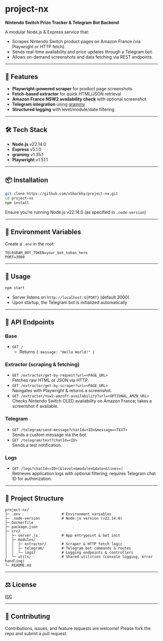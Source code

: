 # project-nx

**Nintendo Switch Prize Tracker & Telegram Bot Backend**

A modular Node.js & Express service that:
- Scrapes Nintendo Switch product pages on Amazon France (via Playwright or HTTP fetch).  
- Sends real-time availability and price updates through a Telegram bot.  
- Allows on-demand screenshots and data fetching via REST endpoints.  

---

## 🚀 Features

- **Playwright-powered scraper** for product page screenshots  
- **Fetch-based extractor** for quick HTML/JSON retrieval  
- **Amazon France NSW2 availability check** with optional screenshot  
- **Telegram integration** using [grammy](https://github.com/grammyjs/grammY)  
- **Structured logging** with level/module/date filtering  

---

## 🛠️ Tech Stack

- **Node.js** v22.14.0
- **Express** v5.1.0
- **grammy** v1.35.1
- **Playwright** v1.51.1

---

## 📦 Installation

```bash
git clone https://github.com/xSharkhy/project-nx.git
cd project-nx
npm install
```

Ensure you’re running Node.js v22.14.0 (as specified in `.node-version`)

---

## 🔧 Environment Variables

Create a `.env` in the root:

```env
TELEGRAM_BOT_TOKEN=your_bot_token_here
PORT=3000
```

---

## 🚗 Usage

```bash
npm start
```

- Server listens on `http://localhost:${PORT}` (default 3000).  
- Upon startup, the Telegram bot is initialized automatically

---

## 📑 API Endpoints

### Base

- `GET /`  
  - Returns `{ message: "Hello World!" }`

### Extractor (scraping & fetching)

- `GET /extractor/get-by-request?url=<PAGE_URL>`  
  Fetches raw HTML or JSON via HTTP.
- `GET /extractor/get-by-scraper?url=<PAGE_URL>`  
  Navigates with Playwright & returns a screenshot.
- `GET /extractor/nsw2-amznfr-availability?url=<OPTIONAL_AMZN_URL>`  
  Checks Nintendo Switch OLED availability on Amazon France; takes a screenshot if available.

### Telegram

- `GET /telegram/send-message?chatId=<ID>&message=<TEXT>`  
  Sends a custom message via the bot.
- `GET /telegram/test?chatId=<ID>`  
  Sends a test notification.

### Logs

- `GET /logs?chatId=<ID>[&level=&module=&date=&lines=]`  
  Retrieves application logs with optional filtering; requires Telegram chat ID for authorization.

---

## 📂 Project Structure

```
project-nx/
├─ .env                   # Environment variables
├─ .node-version          # Node.js version (v22.14.0)
├─ Dockerfile
├─ package.json
├─ src/
│  ├─ server.js           # App entrypoint & bot init
│  ├─ modules/
│  │  ├─ extractor/       # Scraper & HTTP fetch logic
│  │  ├─ telegram/        # Telegram bot commands & routes
│  │  └─ logs/            # Logging endpoints & controllers
│  └─ utils/              # Shared utilities (console logging, error handling)
└─ README.md
```

---

## ⚖️ License

[ISC](https://opensource.org/licenses/ISC)

---

## 🙌 Contributing

Contributions, issues, and feature requests are welcome! Please fork the repo and submit a pull request.